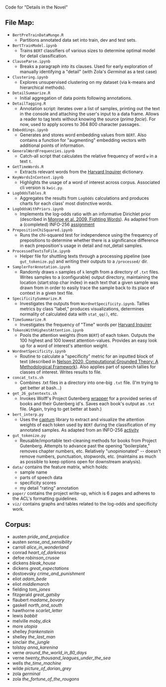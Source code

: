 Code for "Details in the Novel"

## File Map:

* `BertPreTrainDataMunge.R`
  * Partitions annotated data set into train, dev and test sets.
* `BertTrainModel.ipynb`
  * Trains `BERT` classifiers of various sizes to determine optimal model for detail classification.
* `ClauseParse.ipynb`
  * Breaks a paragraph into its clauses. Used for early exploration of manually identifying a "detail" (with Zola's *Germinal* as a test case)
* `Clustering.ipynb`
  * Explores unsupervised clustering on my dataset (via k-means and hierarchical methods).
* `DetailSummarize.R`
  * Initial aggregation of data points following annotations.
* `DetailTagging.R`
  * Annotation script: iterates over a list of samples, printing out the text in the console and attaching the user's input to a data frame. Allows a reader to tag texts without knowing the source (*prima facie*). For now, used to apply scores to 364 800 character passages.
* `Embeddings.ipynb`
  * Generates and stores word embedding values from `BERT`. Also contains a function for "augmenting" embedding vectors with additional points of information.
* `GeneralWordFrequencies.ipynb`
  * Catch-all script that calculates the relative frequency of word `w` in a text `t`.
* `GetTimeWords.R`
  * Extracts relevant words from the [Harvard Inquirer](http://www.wjh.harvard.edu/~inquirer/) dictionary.
* `KeyWordsInContext.ipynb`
  * Highlights the usage of a word of interest across corpus. Associated cli version is `kwic.py`.
* `LogOddsTables.R`
  * Aggregates the results from `LogOdds` calculations and produces charts for each class' most distinctive words.
* `LogOddsWithPriors.ipynb`
  * Implements the log-odds ratio with an informative Dirichlet prior (described in [Monroe et al. 2009, Fighting Words](http://languagelog.ldc.upenn.edu/myl/Monroe.pdf)). As adapted from a (completed) INFO-256 [assignment](https://github.com/dbamman/anlp21/blob/main/2.compare/Log-odds%20ratio%20with%20priors_TODO.ipynb)
* `PrepositionChiSquared.ipynb`
  * Runs the chi-squared test for independence using the frequency of prepositions to determine whether there is a significance difference in each preposition's usage in detail and not_detail samples.
* `ProcessedTextsToFile.ipynb`
  * Helper file for shuttling texts through a processing pipeline (see `gut_tokenize.py`) and writing their outputs to a `/processed/` dir.
* `SamplerForAnnotation.ipynb`
  * Randomly draws `n` samples of `k` length from a directory of `.txt` files. Writes samples to a (configurable) output directory, maintaining the location (start:stop char index) in each text that a given sample was drawn from in order to easily trace the sample back to its place of context in a given text file.
* `SpecificitySummarize.R`
  * Investigates the outputs from `WordnetSpecificity.ipynb`. Tallies metrics by class "label," produces visualizations, determines normality of calculated data with `stat_qq()`, etc.
* `TimeSummarize.R`
  * Investigates the frequency of "Time" words per [Harvard Inquirer](http://www.wjh.harvard.edu/~inquirer/)
* `TokensWithHighestAttention.ipynb`
  * Pools the attention weights (from `BERT`) of each token. Outputs the 100 highest and 100 lowest attention-values. Provides an easy look up for a word of interest's attention weight.
* `WordnetSpecificity.ipynb`
  * Routine to calculate a "specificity" metric for an inputted block of text (described in [Nelson 2020, Computational
Grounded Theory: A Methodological Framework](https://journals.sagepub.com/doi/pdf/10.1177/0049124117729703)). Also applies part of speech tallies for classes of interest. Writes results to file.
* `concat_txts.sh`
  * Combines .txt files in a directory into one-big `.txt` file. (I'm trying to get better at bash...)
* `get_26_gutentexts.sh`
  * Invokes Wolff's Project Gutenberg [wrapper](https://github.com/c-w/gutenberg) for a provided series of books and their Gutenberg id's. Saves each book's output as `.txt` file. (Again, trying to get better at bash.)
* `bert_interp.py`
  * Uses the [captum](https://captum.ai/) library to extract and visualize the attention weights of each token used by `BERT` during the classification of my annotated samples. As adapted from an INFO-256 [activity](https://github.com/dbamman/anlp21/blob/main/9.neural/Interpretability.ipynb)
* `gut_tokenize.py`
  * Reusable/importable text-cleaning methods for books from Project Gutenberg. Attempts to advance past the opening "boilerplate," removes chapter numbers, etc. Relatively "unopinionated" -- doesn't remove numbers, punctuation, stopwords, etc. (maintains as much as possible to keep options open for downstream analysis).
* `data/` contains the feature matrix, which holds:
  * sample name
  * parts of speech data
  * specificity scores
  * my detail "rating" annotation
* `paper/` contains the project write-up, which is 6 pages and adheres to the ACL's formatting guidelines.
* `viz/` contains graphs and tables related to the log-odds and specificity work.

## Corpus:

* austen *pride_and_prejudice*
* austen *sense_and_sensibility*
* carroll *alice_in_wonderland*
* conrad *heart_of_darkness*
* defoe *robinson_crusoe*
* dickens *bleak_house*
* dickens *great_expectations*
* dostoevsky *crime_and_punishment*
* eliot *adam_bede*
* eliot *middlemarch*
* fielding *tom_jones*
* fitzgerald *great_gatsby*
* flaubert *madame_bovary*
* gaskell *north_and_south*
* hawthorne *scarlet_letter*
* lewis *babbit*
* melville *moby_dick*
* more *utopia*
* shelley *frankenstein*
* shelley *the_last_man*
* sinclair *the_jungle*
* tolstoy *anna_karenina*
* verne *around_the_world_in_80_days*
* verne *twenty_thousand_leagues_under_the_sea*
* wells *the_time_machine*
* wilde *picture_of_dorian_grey*
* zola *germinal*
* zola *the_fortune_of_the_rougons*